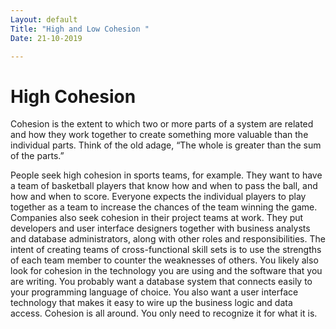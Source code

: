 ```yaml
---
Layout: default
Title: "High and Low Cohesion "
Date: 21-10-2019

---
```


# High Cohesion

Cohesion is the extent to which two or more parts of a system are related and how they work together to create something more valuable than the individual parts. Think of the old adage, “The whole is greater than the sum of the parts.”

People seek high cohesion in sports teams, for example. They want to have a team of basketball players that know how and when to pass the ball, and how and when to score. Everyone expects the individual players to play together as a team to increase the chances of the team winning the game. Companies also seek cohesion in their project teams at work. They put developers and user interface designers together with business analysts and database administrators, along with other roles and responsibilities. The intent of creating teams of cross-functional skill sets is to use the strengths of each team member to counter the weaknesses of others. You likely also look for cohesion in the technology you are using and the software that you are writing. You probably want a database system that connects easily to your programming language of choice. You also want a user interface technology that makes it easy to wire up the business logic and data access. Cohesion is all around. You only need to recognize it for what it is.